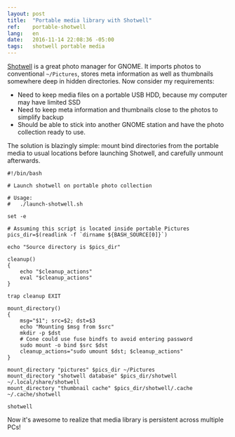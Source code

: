 ```yaml
---
layout: post
title:  "Portable media library with Shotwell"
ref:    portable-shotwell
lang:   en
date:   2016-11-14 22:08:36 -05:00
tags:   shotwell portable media
---
```


[Shotwell](https://wiki.gnome.org/Apps/Shotwell) is a great photo manager for
GNOME. It imports photos to conventional `~/Pictures`, stores meta information
as well as thumbnails somewhere deep in hidden directories. Now consider my
requirements:

* Need to keep media files on a portable USB HDD, because my computer may have
limited SSD
* Need to keep meta information and thumbnails close to the photos to simplify
backup
* Should be able to stick into another GNOME station and have the photo
collection ready to use.

The solution is blazingly simple: mount bind directories from the portable
media to usual locations before launching Shotwell, and carefully unmount
afterwards.

```shell
#!/bin/bash

# Launch shotwell on portable photo collection

# Usage:
#   ./launch-shotwell.sh

set -e

# Assuming this script is located inside portable Pictures
pics_dir=$(readlink -f `dirname ${BASH_SOURCE[0]}`)

echo "Source directory is $pics_dir"

cleanup()
{
    echo "$cleanup_actions"
    eval "$cleanup_actions"
}

trap cleanup EXIT

mount_directory()
{
    msg="$1"; src=$2; dst=$3
    echo "Mounting $msg from $src"
    mkdir -p $dst
    # Cone could use fuse bindfs to avoid entering password
    sudo mount -o bind $src $dst
    cleanup_actions="sudo umount $dst; $cleanup_actions"
}

mount_directory "pictures" $pics_dir ~/Pictures
mount_directory "shotwell database" $pics_dir/shotwell ~/.local/share/shotwell
mount_directory "thumbnail cache" $pics_dir/shotwell/.cache ~/.cache/shotwell

shotwell
```

Now it's awesome to realize that media library is persistent across multiple
PCs!
